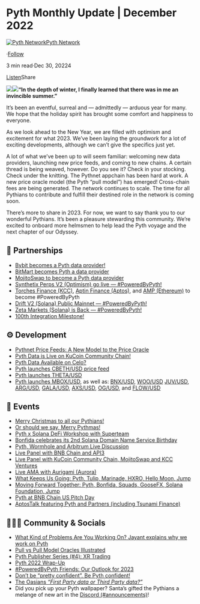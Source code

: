 Pyth Monthly Update | December 2022
===================================

[![Pyth Network](https://miro.medium.com/v2/resize:fill:88:88/1*rdK3rHcWpkge6BRQRIwBjA.jpeg)](/?source=post_page-----39462e870184--------------------------------)[Pyth Network](/?source=post_page-----39462e870184--------------------------------)

·[Follow](https://medium.com/m/signin?actionUrl=https%3A%2F%2Fmedium.com%2F_%2Fsubscribe%2Fuser%2Ff55fccc0ad62&operation=register&redirect=https%3A%2F%2Fpythnetwork.medium.com%2Fpyth-december-update-39462e870184&user=Pyth+Network&userId=f55fccc0ad62&source=post_page-f55fccc0ad62----39462e870184---------------------post_header-----------)

3 min read·Dec 30, 20224

[Listen](https://medium.com/m/signin?actionUrl=https%3A%2F%2Fmedium.com%2Fplans%3Fdimension%3Dpost_audio_button%26postId%3D39462e870184&operation=register&redirect=https%3A%2F%2Fpythnetwork.medium.com%2Fpyth-december-update-39462e870184&source=-----39462e870184---------------------post_audio_button-----------)Share

![](https://miro.medium.com/v2/resize:fit:1400/1*tIXSflln-SA9rwXbHX0JEw.gif)![](https://miro.medium.com/v2/resize:fit:1400/1*4MQ8J4HVfxj4Xtov1_znJQ.jpeg)**“In the depth of winter, I finally learned that there was in me an invincible summer.”**

It’s been an eventful, surreal and — admittedly — arduous year for many. We hope that the holiday spirit has brought some comfort and happiness to everyone.

As we look ahead to the New Year, we are filled with optimism and excitement for what 2023. We’ve been laying the groundwork for a lot of exciting developments, although we can’t give the specifics just yet.

A lot of what we’ve been up to will seem familiar: welcoming new data providers, launching new price feeds, and coming to new chains. A certain thread is being weaved, however. Do you see it? Check in your stocking. Check under the knitting. The Pythnet appchain has been hard at work. A new price oracle model (the Pyth “pull model”) has emerged! Cross-chain fees are being generated. The network continues to scale. The time for all Pythians to contribute and fulfill their destined role in the network is coming soon.

There’s more to share in 2023. For now, we want to say thank you to our wonderful Pythians. It’s been a pleasure stewarding this community. We’re excited to onboard more helmsmen to help lead the Pyth voyage and the next chapter of our Odyssey.

**🤝 Partnerships**
------------------

* [Bybit becomes a Pyth data provider!](/new-pyth-data-provider-bybit-77c75d857f94)
* [BitMart becomes Pyth a data provider](/new-pyth-data-provider-bitmart-975834e697b3)
* [MojitoSwap to become a Pyth data provider](/new-data-provider-mojitoswap-7bd8c8dddd89)
* [Synthetix Perps V2 (Optimism) go live — #PoweredByPyth!](https://twitter.com/PythNetwork/status/1606033548414107649)
* [Torches Finance (KCC)](https://twitter.com/PythNetwork/status/1603684715545776129), [Aptin Finance (Aptos)](https://twitter.com/PythNetwork/status/1602484700441825281), and [AMP (Ethereum)](https://twitter.com/PythNetwork/status/1601216029350207489) to become #PoweredByPyth
* [Drift V2 (Solana) Public Mainnet — #PoweredByPyth!](https://twitter.com/DriftProtocol/status/1604867849079914497)
* [Zeta Markets (Solana) is Back — #PoweredByPyth!](https://twitter.com/ZetaMarkets/status/1603706665391427584)
* [100th Integration Milestone!](https://twitter.com/PythNetwork/status/1600139920244297729)

**⚙️ Development**
------------------

* [Pythnet Price Feeds: A New Model to the Price Oracle](/pyth-a-new-model-to-the-price-oracle-82a587e35f90)
* [Pyth Data is Live on KuCoin Community Chain!](/pyth-data-is-live-on-kucoin-community-chain-cab9e52f5f72)
* [Pyth Data Available on Celo?](https://twitter.com/PythNetwork/status/1601234164669304832)
* [Pyth launches CBETH/USD price feed](https://twitter.com/PythNetwork/status/1600671548163006464)
* [Pyth launches THETA/USD](https://twitter.com/PythNetwork/status/1606396480679460865)
* [Pyth launches MBOX/USD](https://twitter.com/PythNetwork/status/1605911132539011074), as well as: [BNX/USD](https://twitter.com/PythNetwork/status/1605563807308582912), [WOO/USD](https://twitter.com/PythNetwork/status/1605201461658681347) [JUV/USD](https://twitter.com/PythNetwork/status/1603766982104403969), [ARG/USD](https://twitter.com/PythNetwork/status/1602966689280184320), [GALA/USD](https://twitter.com/PythNetwork/status/1602233699713490944), [AXS/USD](https://twitter.com/PythNetwork/status/1600414879067754497), [OG/USD](https://twitter.com/PythNetwork/status/1599690597555523585), and [FLOW/USD](https://twitter.com/PythNetwork/status/1600022273519280130)

**📅 Events**
------------

* [Merry Christmas to all our Pythians!](https://twitter.com/PythNetwork/status/1606974292008538112)
* [Or should we say, Merry Pythmas!](https://twitter.com/iiinaive/status/1605076184613752833)
* [Pyth x Solana DeFi Workshop with Superteam](https://twitter.com/PythNetwork/status/1604839032193630208)
* [Bonfida celebrates its 2nd Solana Domain Name Service Birthday](https://twitter.com/PythNetwork/status/1602691076619350016)
* [Pyth, Wormhole and Arbitrum Live Discussion](https://twitter.com/wormholecrypto/status/1597256014939639808)
* [Live Panel with BNB Chain and API3](https://twitter.com/PythNetwork/status/1602289082603687936)
* [Live Panel with KuCoin Community Chain, MojitoSwap and KCC Ventures](https://twitter.com/kucoincom/status/1603707137217400833)
* [Live AMA with Aurigami (Aurora)](https://twitter.com/PythNetwork/status/1599956542379675649)
* [What Keeps Us Going: Pyth, Tulip, Marinade, HXRO, Hello Moon, Jump](https://twitter.com/PythNetwork/status/1600882610107871232)
* [Moving Forward Together: Pyth, Bonfida, Squads, GooseFX, Solana Foundation, Jump](https://twitter.com/PythNetwork/status/1596141673943166977)
* [Pyth at BNB Chain US Pitch Day](https://twitter.com/PythNetwork/status/1600310139055398912)
* [AptosTalk featuring Pyth and Partners (including Tsunami Finance)](https://twitter.com/AptosGlobalHQ/status/1608324829425577984)

**🧑‍🤝‍🧑 Community & Socials**
-----------------------------

* [What Kind of Problems Are You Working On? Jayant explains why we work on Pyth](https://twitter.com/PythNetwork/status/1599776166059339777)
* [Pull vs Pull Model Oracles Illustrated](https://twitter.com/PythNetwork/status/1603027110305505280)
* [Pyth Publisher Series (#4): XR Trading](/pyth-publisher-series-xr-trading-8fe711fd697a)
* [Pyth 2022 Wrap-Up](/pyth-network-2022-wrap-up-fc0f49232b9a)
* [#PoweredByPyth Friends: Our Outlook for 2023](https://twitter.com/PythNetwork/status/1605729864064999425)
* [Don’t be “pretty confident”. Be Pyth confident!](https://twitter.com/PythNetwork/status/1608115687234408450)
* [The Oasians *“First Party data or Third Party data?”*](https://twitter.com/theoasians/status/1605125623575642112)
* Did you pick up your Pyth wallpaper? Santa’s gifted the Pythians a melange of new art in the [Discord (#announcements)](https://discord.gg/pythnetwork)!
